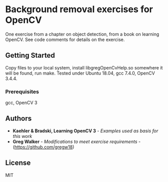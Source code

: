 # Background removal exercises for OpenCV

One exercise from a chapter on object detection, from a book on learning OpenCV. 
See code comments for details on the exercise.


## Getting Started

Copy files to your local system, install libgregOpenCvHelp.so somewhere it will be found, run make.
Tested under Ubuntu 18.04, gcc 7.4.0, OpenCV 3.4.4.

### Prerequisites

gcc, OpenCV 3


## Authors

* **Kaehler & Bradski, Learning OpenCV 3** - *Examples used as basis for this work*
* **Greg Walker** - *Modifications to meet exercise requirements* - (https://github.com/gregw18)


## License

MIT


